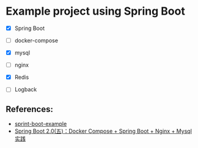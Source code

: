 # Example project using Spring Boot

- [x] Spring Boot
- [ ] docker-compose
- [x] mysql
- [ ] nginx
- [x] Redis
- [ ] Logback


## References:

- [sprint-boot-example](https://github.com/ityouknow/spring-boot-examples/tree/master/dockercompose-springboot-mysql-nginx/)
- [Spring Boot 2.0(五)：Docker Compose + Spring Boot + Nginx + Mysql 实践](http://www.cnblogs.com/ityouknow/p/8661644.html)
